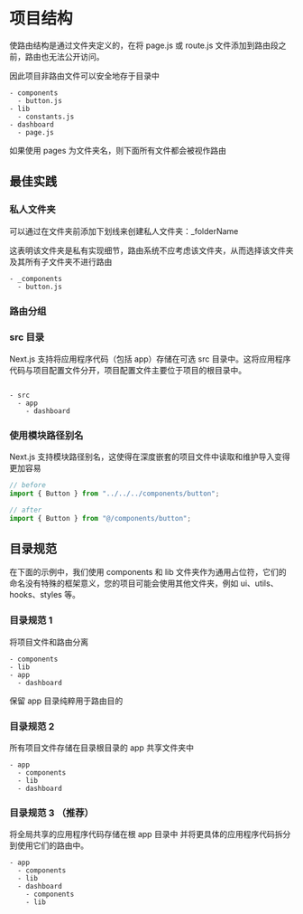 # 项目结构

使路由结构是通过文件夹定义的，在将 page.js 或 route.js 文件添加到路由段之前，路由也无法公开访问。

因此项目非路由文件可以安全地存于目录中

```
- components
  - button.js
- lib
  - constants.js
- dashboard
  - page.js
```

如果使用 pages 为文件夹名，则下面所有文件都会被视作路由

## 最佳实践

### 私人文件夹

可以通过在文件夹前添加下划线来创建私人文件夹：\_folderName

这表明该文件夹是私有实现细节，路由系统不应考虑该文件夹，从而选择该文件夹及其所有子文件夹不进行路由

```
- _components
  - button.js

```

### 路由分组

### src 目录

Next.js 支持将应用程序代码（包括 app）存储在可选 src 目录中。这将应用程序代码与项目配置文件分开，项目配置文件主要位于项目的根目录中。

```

- src
  - app
    - dashboard
```

### 使用模块路径别名

Next.js 支持模块路径别名，这使得在深度嵌套的项目文件中读取和维护导入变得更加容易

```js
// before
import { Button } from "../../../components/button";

// after
import { Button } from "@/components/button";
```

## 目录规范

在下面的示例中，我们使用 components 和 lib 文件夹作为通用占位符，它们的命名没有特殊的框架意义，您的项目可能会使用其他文件夹，例如 ui、utils、hooks、styles 等。

### 目录规范 1

将项目文件和路由分离

```
- components
- lib
- app
  - dashboard
```

保留 app 目录纯粹用于路由目的

### 目录规范 2

所有项目文件存储在目录根目录的 app 共享文件夹中

```
- app
  - components
  - lib
  - dashboard
```

### 目录规范 3 （推荐）

将全局共享的应用程序代码存储在根 app 目录中
并将更具体的应用程序代码拆分到使用它们的路由中。

```
- app
  - components
  - lib
  - dashboard
    - components
    - lib
```
